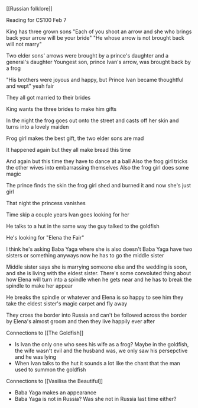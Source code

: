 [[Russian folklore]]

Reading for CS100 Feb 7



King has three grown sons
"Each of you shoot an arrow and she who brings back your arrow will be your bride"
"He whose arrow is not brought back will not marry"

Two elder sons' arrows were brought by a prince's daughter and a general's daughter
Youngest son, prince Ivan's arrow, was brought back by a frog

"His brothers were joyous and happy, but Prince Ivan became thoughtful and wept"
yeah fair

They all got married to their brides

King wants the three brides to make him gifts

In the night the frog goes out onto the street and casts off her skin and turns into a lovely maiden

Frog girl makes the best gift, the two elder sons are mad

It happened again but they all make bread this time

And again but this time they have to dance at a ball
Also the frog girl tricks the other wives into embarrassing themselves
Also the frog girl does some magic

The prince finds the skin the frog girl shed and burned it and now she's just girl

That night the princess vanishes

Time skip a couple years Ivan goes looking for her

He talks to a hut in the same way the guy talked to the goldfish

He's looking for "Elena the Fair"

I think he's asking Baba Yaga where she is also doesn't Baba Yaga have two sisters or something anyways now he has to go the middle sister

Middle sister says she is marrying someone else and the wedding is soon, and she is living with the eldest sister. There's some convoluted thing about how Elena will turn into a spindle when he gets near and he has to break the spindle to make her appear

He breaks the spindle or whatever and Elena is so happy to see him they take the eldest sister's magic carpet and fly away

They cross the border into Russia and can't be followed across the border by Elena's almost groom and then they live happily ever after




Connections to [[The Goldfish]]
- Is Ivan the only one who sees his wife as a frog? Maybe in the goldfish, the wife wasn't evil and the husband was, we only saw his persepctive and he was lying
- When Ivan talks to the hut it sounds a lot like the chant that the man used to summon the goldfish

Connections to [[Vasilisa the Beautiful]] 
- Baba Yaga makes an appearance
- Baba Yaga is not in Russia? Was she not in Russia last time either?